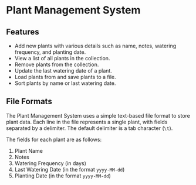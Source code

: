 # Plant Management System

## Features

- Add new plants with various details such as name, notes, watering frequency, and planting date.
- View a list of all plants in the collection.
- Remove plants from the collection.
- Update the last watering date of a plant.
- Load plants from and save plants to a file.
- Sort plants by name or last watering date.

## File Formats

The Plant Management System uses a simple text-based file format to store plant data. Each line in the file represents a single plant, with fields separated by a delimiter. The default delimiter is a tab character (`\t`).

The fields for each plant are as follows:

1. Plant Name
2. Notes
3. Watering Frequency (in days)
4. Last Watering Date (in the format `yyyy-MM-dd`)
5. Planting Date (in the format `yyyy-MM-dd`)
